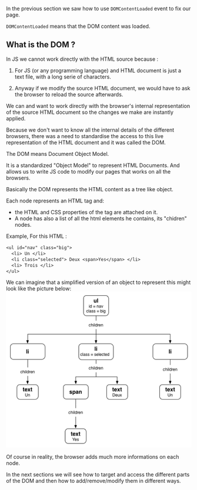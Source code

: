 In the previous section we saw how to use `DOMContentLoaded` event to fix our page.

`DOMContentLoaded` means that the DOM content was loaded.

## What is the DOM ?

In JS we cannot work directly with the HTML source because :

1. For JS (or any programming language) and HTML document is just a text file, with a long serie of characters.

1. Anyway if we modify the source HTML document, we would have to ask the browser to reload the source afterwards.

We can and want to work directly with the browser's internal representation of the source HTML document so the changes we make are instantly applied.

Because we don't want to know all the internal details of the different browsers, there was a need to standardise the access to this live representation of the HTML document and it was called the DOM.

The DOM means Document Object Model.

It is a standardized "Object Model" to represent HTML Documents. And allows us to write JS code to modify our pages that works on all the browsers.

Basically the DOM represents the HTML content as a tree like object.

Each node represents an HTML tag and:
- the HTML and CSS properties of the tag are attached on it. 
- A node has also a list of all the html elements he contains, its  "chidren" nodes.

Example, For this HTML :

```
<ul id="nav" class="big">
  <li> Un </li>
  <li class="selected"> Deux <span>Yes</span> </li>
  <li> Trois </li>
</ul>
```

We can imagine that a simplified version of an object to represent this might look like the picture below:
![](.guides/img/illu-dol1.png)

Of course in reality, the browser adds much more informations on each node.

In the next sections we will see how to target and access the different parts of the DOM and then how to add/remove/modify them in different ways.